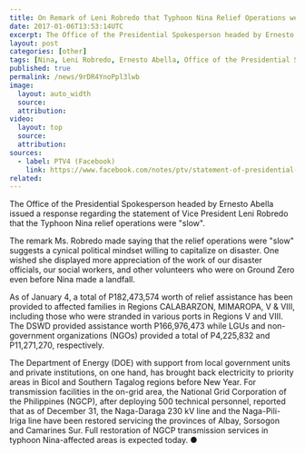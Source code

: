 ```yaml
---
title: On Remark of Leni Robredo that Typhoon Nina Relief Operations were Slow
date: 2017-01-06T13:53:14UTC
excerpt: The Office of the Presidential Spokesperson headed by Ernesto Abella issued a response regarding the statement of Vice President Leni Robredo that the Typhoon Nina relief operations were slow.
layout: post
categories: [other]
tags: [Nina, Leni Robredo, Ernesto Abella, Office of the Presidential Spokesperson]
published: true
permalink: /news/9rDR4YnoPpl3lwb
image:
  layout: auto_width
  source: 
  attribution: 
video:
  layout: top
  source: 
  attribution: 
sources:
  - label: PTV4 (Facebook)
    link: https://www.facebook.com/notes/ptv/statement-of-presidential-spokesperson-abella-on-vp-robredos-statement-that-reli/1464026996991299/
related:
---
```


The Office of the Presidential Spokesperson headed by Ernesto Abella issued a response regarding the statement of Vice President Leni Robredo that the Typhoon Nina relief operations were "slow".

The remark Ms. Robredo made saying that the relief operations were "slow" suggests a cynical political mindset willing to capitalize on disaster. One wished she displayed more appreciation of the work of our disaster officials, our social workers, and other volunteers who were on Ground Zero even before Nina made a landfall.

As of January 4, a total of P182,473,574 worth of relief assistance has been provided to affected families in Regions CALABARZON, MIMAROPA, V & VIII, including those who were stranded in various ports in Regions V and VIII. The DSWD provided assistance worth P166,976,473 while LGUs and non-government organizations (NGOs) provided a total of P4,225,832 and P11,271,270, respectively.

The Department of Energy (DOE) with support from local government units and private institutions, on one hand, has brought back electricity to priority areas in Bicol and Southern Tagalog regions before New Year. For transmission facilities in the on-grid area, the National Grid Corporation of the Philippines (NGCP), after deploying 500 technical personnel, reported that as of December 31, the Naga-Daraga 230 kV line and the Naga-Pili-Iriga line have been restored servicing the provinces of Albay, Sorsogon and Camarines Sur. Full restoration of NGCP transmission services in typhoon Nina-affected areas is expected today.
&#x25cf;
